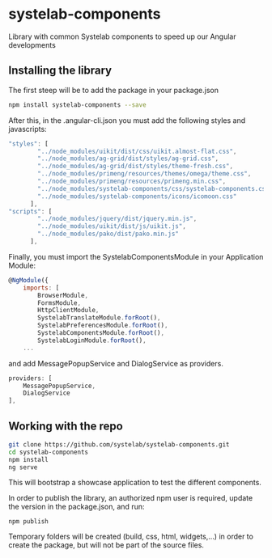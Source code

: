 # systelab-components

Library with common Systelab components to speed up our Angular developments

## Installing the library

The first steep will be to add the package in your package.json

```bash
npm install systelab-components --save
```

After this, in the .angular-cli.json you must add the following styles and javascripts:

```javascript
"styles": [
        "../node_modules/uikit/dist/css/uikit.almost-flat.css",
        "../node_modules/ag-grid/dist/styles/ag-grid.css",
        "../node_modules/ag-grid/dist/styles/theme-fresh.css",
        "../node_modules/primeng/resources/themes/omega/theme.css",
        "../node_modules/primeng/resources/primeng.min.css",
        "../node_modules/systelab-components/css/systelab-components.css",
        "../node_modules/systelab-components/icons/icomoon.css"
      ],
"scripts": [
        "../node_modules/jquery/dist/jquery.min.js",
        "../node_modules/uikit/dist/js/uikit.js",
        "../node_modules/pako/dist/pako.min.js"
      ],
```

Finally, you must import the SystelabComponentsModule in your Application Module:
```javascript
@NgModule({
	imports: [
		BrowserModule,
		FormsModule,
		HttpClientModule,
		SystelabTranslateModule.forRoot(),
		SystelabPreferencesModule.forRoot(),
		SystelabComponentsModule.forRoot(),
		SystelabLoginModule.forRoot(),
    ...
```

and add MessagePopupService and DialogService as providers.
```javascript
providers: [
	MessagePopupService,
	DialogService
],
```

## Working with the repo


```bash
git clone https://github.com/systelab/systelab-components.git
cd systelab-components
npm install
ng serve
```

This will bootstrap a showcase application to test the different components.

In order to publish the library, an authorized npm user is required, update the version in the package.json, and run:

```npm
npm publish
```

Temporary folders will be created (build, css, html, widgets,...) in order to create the package, but will not be part of the source files.

